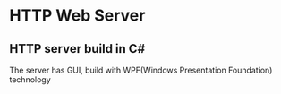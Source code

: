 # HTTP Web Server
## HTTP server build in C#
The server has GUI, build with WPF(Windows Presentation Foundation) technology

